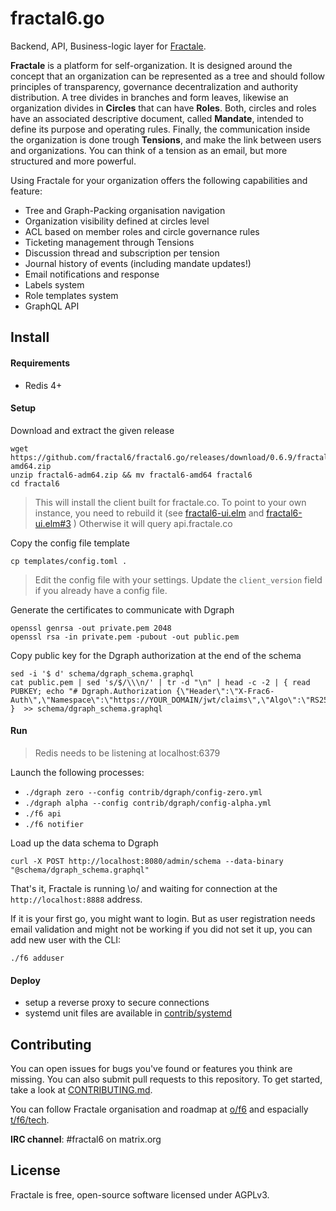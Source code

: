 # fractal6.go

Backend, API, Business-logic layer for [Fractale](https://fractale.co).

**Fractale** is a platform for self-organization. It is designed around the concept that an organization can be represented as a tree and should follow principles of transparency, governance decentralization and authority distribution. A tree divides in branches and form leaves, likewise an organization divides in **Circles** that can have **Roles**. Both, circles and roles have an associated descriptive document, called **Mandate**, intended to define its purpose and operating rules. Finally, the communication inside the organization is done trough **Tensions**, and make the link between users and organizations. You can think of a tension as an email, but more structured and more powerful.

Using Fractale for your organization offers the following capabilities and feature:
* Tree and Graph-Packing organisation navigation
* Organization visibility defined at circles level
* ACL based on member roles and circle governance rules
* Ticketing management through Tensions
* Discussion thread and subscription per tension
* Journal history of events (including mandate updates!)
* Email notifications and response
* Labels system
* Role templates system
* GraphQL API


## Install

#### Requirements

* Redis 4+


#### Setup

Download and extract the given release

    wget https://github.com/fractal6/fractal6.go/releases/download/0.6.9/fractal6-amd64.zip
    unzip fractal6-adm64.zip && mv fractal6-amd64 fractal6
    cd fractal6

> This will install the client built for fractale.co. To point to your own instance, you need to rebuild it (see [fractal6-ui.elm](https://github.com/fractal6/fractal6-ui.elm/) and [fractal6-ui.elm#3](https://github.com/fractal6/fractal6-ui.elm/issues/3) ) Otherwise it will query api.fractale.co

Copy the config file template

    cp templates/config.toml .

>
> Edit the config file with your settings.
> Update the `client_version` field if you already have a config file.
>

Generate the certificates to communicate with Dgraph

    openssl genrsa -out private.pem 2048
    openssl rsa -in private.pem -pubout -out public.pem

Copy public key for the Dgraph authorization at the end of the schema

    sed -i '$ d' schema/dgraph_schema.graphql
    cat public.pem | sed 's/$/\\\n/' | tr -d "\n" | head -c -2 | { read PUBKEY; echo "# Dgraph.Authorization {\"Header\":\"X-Frac6-Auth\",\"Namespace\":\"https://YOUR_DOMAIN/jwt/claims\",\"Algo\":\"RS256\",\"VerificationKey\":\"$PUBKEY\"}"; }  >> schema/dgraph_schema.graphql


#### Run

>  Redis needs to be listening at localhost:6379

Launch the following processes:

* `./dgraph zero --config contrib/dgraph/config-zero.yml`
* `./dgraph alpha --config contrib/dgraph/config-alpha.yml`
* `./f6 api`
* `./f6 notifier`

Load up the data schema to Dgraph

    curl -X POST http://localhost:8080/admin/schema --data-binary "@schema/dgraph_schema.graphql"

That's it, Fractale is running \o/ and waiting for connection at the `http://localhost:8888` address.

If it is your first go, you might want to login. But as user registration needs email validation and might not be working if you did not set it up, you can add new user with the CLI:

    ./f6 adduser 


#### Deploy

* setup a reverse proxy to secure connections
* systemd unit files are available in [contrib/systemd](contrib/systemd)


## Contributing

You can open issues for bugs you've found or features you think are missing. You can also submit pull requests to this repository. To get started, take a look at [CONTRIBUTING.md](CONTRIBUTING.md).

You can follow Fractale organisation and roadmap at [o/f6](https://fractale.co/o/f6) and espacially [t/f6/tech](https://fractale.co/t/f6/tech).

**IRC channel**: #fractal6 on matrix.org

## License

Fractale is free, open-source software licensed under AGPLv3.
